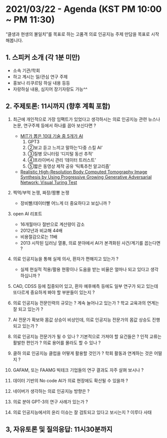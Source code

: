 # 2021/03/22 - Agenda (KST PM 10:00 ~ PM 11:30)

“클생과 현생의 불일치”를 목표로 하는 고품격 의료 인공지능 주제 만담을 목표로 시작해봅니다. 

## 1. 스피커 소개 (각 1분 미만)
* 소속 기관/학회
* 하고 계시는 일/관심 연구 주제
* 홍보나 리쿠르팅 하실 내용 등등
* 자랑하실 내용, 심지어 장기자랑도 가능^^

## 2. 주제토론: 11시까지 (향후 계획 포함)

1. 최근에 개인적으로 가장 임팩트가 있었다고 생각하시는 의료 인공지능 관련  뉴스나 논문, 연구주제 등에서 하나를 꼽아 보신다면 ?
   * [MIT가 뽑은 10대 기술 중 5개가 AI](https://www.hankyung.com/international/article/202103168636i?fbclid=IwAR2IcPC9m_fz2tPWBJQh0UA5OYexAj2gCALY-85LB1XoiEbOPpZbLkcyi9o)
     1. GPT3
     1. ②보고 듣고 느끼고 말하는‘다중 스킬 AI’
     1. ③질병 모니터링 ‘디지털 동선 추적’
     1. ④프라이버시 관리 ‘데이터 트러스트’
     1. ⑤짧은 동영상 제작 공유 ‘틱톡추천 알고리즘’
   * [Realistic High-Resolution Body Computed Tomography Image Synthesis by Using Progressive Growing Generative Adversarial Network: Visual Turing Test](https://medinform.jmir.org/2021/3/e23328/?fbclid=IwAR0SiukWI0q2Vegl1QWhi1_YYouSEkyF2Lq-Ho6vIit3B6kIfcMfIX6FZ6A)

1. 찍먹/부먹 논쟁, 짜장/짬뽕 논쟁 
   * 장비빨/데이터빨 어느게 더 중요하다고 보십니까 ?  
   
1. open AI 리포트 
   * 16개월마다 절반으로 계산량이 감소
   * 2012년과 비교해 44배
   * 비용절감으로는 11배 
   * 2013 시작된 딥러닝 열풍, 의료 분야에서 AI가 본격화된 사건/계기를 꼽는다면 ?   

1. 의료 인공지능을 통해 실제 의사, 환자가 편해지고 있는가 ? 
   * 실제 현실적 적용/활용 현황이나 도움을 받는 비율은 얼마나 되고 있다고 생각하십니까 ?       
 
1. CAD, CDSS 등에 집중되어 있고, 환자 예후예측 등에도 일부 연구가 되고 있는데 또다르게 중요하게 봐야 할 부분들이 있는지 ?      
 
1. 의료 인공지능 전문인력의 규모는 ? 계속 늘어나고 있는가 ? 학교 교육과의 연계는 잘 되고 있는가 ? 

1. AI 전문가 확보와 몸값 상승이 비상인데, 의료 인공지능 전문가의 몸값 상승도 진행되고 있는가 ?

1. 의료 인공지능 전문가가 될 수 있나 ? 기본적으로 가져야 할 요건들은 ? 인적 교류는 활발한 편인가 ? 의료 용어를 몰라도 할 수 있나 ?

1. 클하 의료 인공지능 클럽을 어떻게 활용할 것인가 ? 학회 활동과 연계하는 것은 어떨지 ?

1. GAFAM, 또는 FAAMG 빅테크 기업들의 연구 결과도 자주 살펴 보시나 ?

1. 데이터 기반의 No code AI가 의료 현장에도 확산될 수 있을까 ?

1. 네이버가 생각하는 의료 인공지능 방향은 ?

1. 의료 분야 GPT-3의 연구 사례가 있는가 ?

1. 의료 인공지능에서의 윤리 이슈는 잘 검토되고 있다고 보시는지 ? 이루다 사태

## 3, 자유토론 및 질의응답: 11시30분까지
